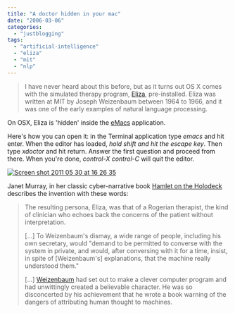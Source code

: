 ```yaml
---
title: "A doctor hidden in your mac"
date: "2006-03-06"
categories: 
  - "justblogging"
tags: 
  - "artificial-intelligence"
  - "eliza"
  - "mit"
  - "nlp"
---
```


> I have never heard about this before, but as it turns out OS X comes with the simulated therapy program, [Eliza](http://en.wikipedia.org/wiki/ELIZA), pre-installed. Eliza was written at MIT by Joseph Weizenbaum between 1964 to 1966, and it was one of the early examples of natural language processing.

On OSX, Eliza is 'hidden' inside the [eMacs](https://en.wikipedia.org/wiki/Emacs) application. 

Here's how you can open it: in the Terminal application type _emacs_ and hit enter. When the editor has loaded, _hold shift and hit the escape key_. Then type _xdoctor_ and hit return. Answer the first question and proceed from there. When you're done, _control-X control-C_ will quit the editor.

[![Screen shot 2011 05 30 at 16 26 35](/media/static/blog_img/Screen-shot-2011-05-30-at-16.26.35.png)](http://www.michelepasin.org/blog/wp-content/uploads/2011/05/Screen-shot-2011-05-30-at-16.26.35.png)

Janet Murray, in her classic cyber-narrative book [Hamlet on the Holodeck](http://www.amazon.co.uk/Hamlet-Holodeck-Future-Narrative-Cyberspace/dp/0262631873) describes the invention with these words:

> The resulting persona, Eliza, was that of a Rogerian therapist, the kind of clinician who echoes back the concerns of the patient without interpretation. 
> 
> \[...\] To Weizenbaum's dismay, a wide range of people, including his own secretary, would "demand to be permitted to converse with the system in private, and would, after conversing with it for a time, insist, in spite of \[Weizenbaum's\] explanations, that the machine really understood them." 
> 
> \[...\] [Weizenbaum](https://en.wikipedia.org/wiki/Joseph_Weizenbaum) had set out to make a clever computer program and had unwittingly created a believable character. He was so disconcerted by his achievement that he wrote a book warning of the dangers of attributing human thought to machines.
